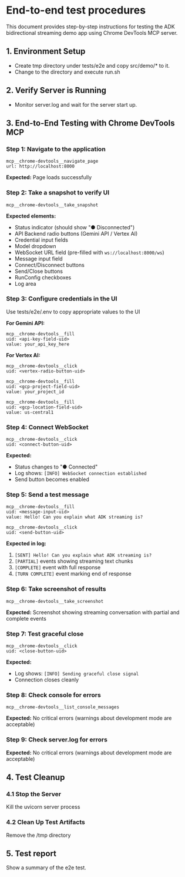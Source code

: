 # End-to-end test procedures

This document provides step-by-step instructions for testing the ADK bidirectional streaming demo app using Chrome DevTools MCP server.

## 1. Environment Setup

- Create tmp directory under tests/e2e and copy src/demo/* to it.
- Change to the directory and execute run.sh


## 2. Verify Server is Running

- Monitor server.log and wait for the server start up.

## 3. End-to-End Testing with Chrome DevTools MCP

### Step 1: Navigate to the application

```
mcp__chrome-devtools__navigate_page
url: http://localhost:8000
```

**Expected:** Page loads successfully

### Step 2: Take a snapshot to verify UI

```
mcp__chrome-devtools__take_snapshot
```

**Expected elements:**

- Status indicator (should show "● Disconnected")
- API Backend radio buttons (Gemini API / Vertex AI)
- Credential input fields
- Model dropdown
- WebSocket URL field (pre-filled with `ws://localhost:8000/ws`)
- Message input field
- Connect/Disconnect buttons
- Send/Close buttons
- RunConfig checkboxes
- Log area

### Step 3: Configure credentials in the UI

Use tests/e2e/.env to copy appropriate values to the UI

**For Gemini API:**

```
mcp__chrome-devtools__fill
uid: <api-key-field-uid>
value: your_api_key_here
```

**For Vertex AI:**

```
mcp__chrome-devtools__click
uid: <vertex-radio-button-uid>

mcp__chrome-devtools__fill
uid: <gcp-project-field-uid>
value: your_project_id

mcp__chrome-devtools__fill
uid: <gcp-location-field-uid>
value: us-central1
```

### Step 4: Connect WebSocket

```
mcp__chrome-devtools__click
uid: <connect-button-uid>
```

**Expected:**

- Status changes to "● Connected"
- Log shows: `[INFO] WebSocket connection established`
- Send button becomes enabled

### Step 5: Send a test message

```
mcp__chrome-devtools__fill
uid: <message-input-uid>
value: Hello! Can you explain what ADK streaming is?

mcp__chrome-devtools__click
uid: <send-button-uid>
```

**Expected in log:**

1. `[SENT] Hello! Can you explain what ADK streaming is?`
2. `[PARTIAL]` events showing streaming text chunks
3. `[COMPLETE]` event with full response
4. `[TURN COMPLETE]` event marking end of response

### Step 6: Take screenshot of results

```
mcp__chrome-devtools__take_screenshot
```

**Expected:** Screenshot showing streaming conversation with partial and complete events

### Step 7: Test graceful close

```
mcp__chrome-devtools__click
uid: <close-button-uid>
```

**Expected:**

- Log shows: `[INFO] Sending graceful close signal`
- Connection closes cleanly

### Step 8: Check console for errors

```
mcp__chrome-devtools__list_console_messages
```

**Expected:** No critical errors (warnings about development mode are acceptable)

### Step 9: Check server.log for errors

**Expected:** No critical errors (warnings about development mode are acceptable)

## 4. Test Cleanup

### 4.1 Stop the Server

Kill the uvicorn server process

### 4.2 Clean Up Test Artifacts

Remove the /tmp directory

## 5. Test report

Show a summary of the e2e test.

